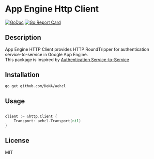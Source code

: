 # App Engine Http Client

[![GoDoc](https://godoc.org/github.com/DeNA/aehcl?status.svg)](https://godoc.org/github.com/DeNA/aehcl)
[![Go Report Card](https://goreportcard.com/badge/github.com/DeNA/aehcl)](https://goreportcard.com/report/github.com/DeNA/aehcl)

## Description

App Engine HTTP Client provides HTTP RoundTripper for authentication service-to-service in Google App Engine.  
This package is inspired by [Authentication Service-to-Service](https://cloud.google.com/run/docs/authenticating/service-to-service)

## Installation

```sh
go get github.com/DeNA/aehcl
```

## Usage

```go

client := &http.Client {
    Transport: aehcl.Transport(nil)
}

```

## License

MIT

